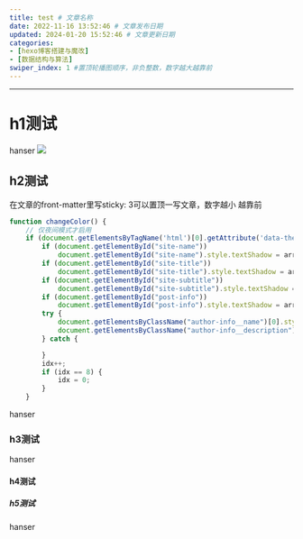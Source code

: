 ```yaml
---
title: test # 文章名称
date: 2022-11-16 13:52:46 # 文章发布日期
updated: 2024-01-20 15:52:46 # 文章更新日期
categories: 
- [hexo博客搭建与魔改]
- [数据结构与算法]
swiper_index: 1 #置顶轮播图顺序，非负整数，数字越大越靠前
---
```




---

# h1测试
hanser
<img src="https://hanser373.oss-cn-beijing.aliyuncs.com/blog/hanser.jpg"/>
## h2测试
在文章的front-matter里写sticky: 3可以置顶一写文章，数字越小  越靠前
```js
function changeColor() {
    // 仅夜间模式才启用
    if (document.getElementsByTagName('html')[0].getAttribute('data-theme') == 'dark') {
        if (document.getElementById("site-name"))
            document.getElementById("site-name").style.textShadow = arr[idx] + " 0 0 15px";
        if (document.getElementById("site-title"))
            document.getElementById("site-title").style.textShadow = arr[idx] + " 0 0 15px";
        if (document.getElementById("site-subtitle"))
            document.getElementById("site-subtitle").style.textShadow = arr[idx] + " 0 0 10px";
        if (document.getElementById("post-info"))
            document.getElementById("post-info").style.textShadow = arr[idx] + " 0 0 5px";
        try {
            document.getElementsByClassName("author-info__name")[0].style.textShadow = arr[idx] + " 0 0 12px";
            document.getElementsByClassName("author-info__description")[0].style.textShadow = arr[idx] + " 0 0 12px";
        } catch {

        }
        idx++;
        if (idx == 8) {
            idx = 0;
        }
    }
```
hanser
### h3测试
hanser
#### h4测试
##### h5测试
hanser



